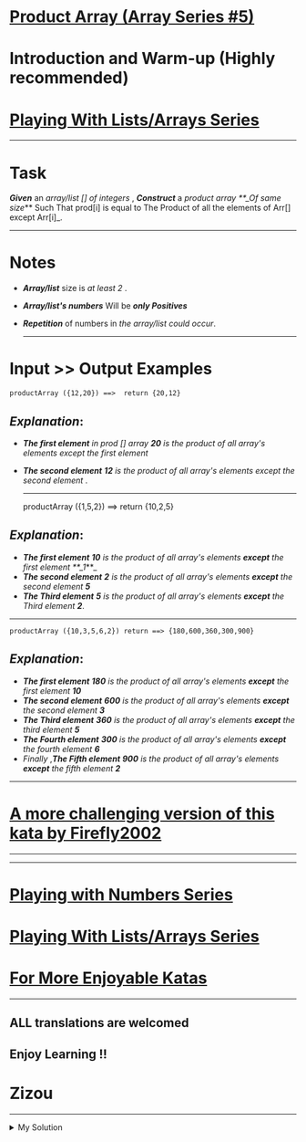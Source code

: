 # [Product Array (Array Series #5)](https://www.codewars.com/kata/5a905c2157c562994900009d)

# Introduction and Warm-up (Highly recommended)

# [Playing With Lists/Arrays Series](https://www.codewars.com/collections/playing-with-lists-slash-arrays)

---

# Task

**_Given_** an _array/list \[\] of integers_ , **_Construct_** a _product array \*\*\_Of same size_\*\* Such That prod\[i\] is equal to The Product of all the elements of Arr\[\] except Arr\[i\]\_.

---

# Notes

- **_Array/list_** size is _at least 2_ .
- **_Array/list's numbers_** Will be **_only Positives_**
- **_Repetition_** of numbers in _the array/list could occur_.

  ***

# Input >> Output Examples

    productArray ({12,20}) ==>  return {20,12}

## **_Explanation_**:

- **_The first element_** _in prod \[\] array_ **_20_** _is the product of all array's elements except the first element_
- **_The second element_** **_12_** _is the product of all array's elements except the second element_ .

  ***

  productArray ({1,5,2}) ==> return {10,2,5}

## **_Explanation_**:

- **_The first element_** **_10_** _is the product of all array's elements_ **_except_** _the first element \*\*\_1_\*\*\_
- **_The second element_** **_2_** _is the product of all array's elements_ **_except_** _the second element_ **_5_**
- **_The Third element_** **_5_** _is the product of all array's elements_ **_except_** _the Third element_ **_2_**.

---

    productArray ({10,3,5,6,2}) return ==> {180,600,360,300,900}

## **_Explanation_**:

- **_The first element_** **_180_** _is the product of all array's elements_ **_except_** _the first element_ **_10_**
- **_The second element_** **_600_** _is the product of all array's elements_ **_except_** _the second element_ **_3_**
- **_The Third element_** **_360_** _is the product of all array's elements_ **_except_** _the third element_ **_5_**
- **_The Fourth element_** **_300_** _is the product of all array's elements_ **_except_** _the fourth element_ **_6_**
- _Finally_ ,**_The Fifth element_** **_900_** _is the product of all array's elements_ **_except_** _the fifth element_ **_2_**

---

# [A more challenging version of this kata by Firefly2002](https://www.codewars.com/kata/array-product-sans-n)

---

---

# [Playing with Numbers Series](https://www.codewars.com/collections/playing-with-numbers)

# [Playing With Lists/Arrays Series](https://www.codewars.com/collections/playing-with-lists-slash-arrays)

# [For More Enjoyable Katas](http://www.codewars.com/users/MrZizoScream/authored)

---

## ALL translations are welcomed

## Enjoy Learning !!

# Zizou

---

<details><summary>My Solution</summary>

```js
function productArray(numbers) {
  const product = numbers.reduce((prod, cur) => prod * cur)
  return numbers.map(v => product / v)
}
```

</details>
